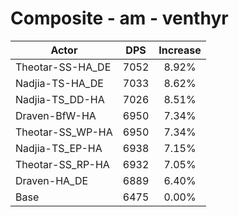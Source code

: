 # Composite - am - venthyr
| Actor | DPS | Increase |
|---|:---:|:---:|
|Theotar-SS-HA_DE|7052|8.92%|
|Nadjia-TS-HA_DE|7033|8.62%|
|Nadjia-TS_DD-HA|7026|8.51%|
|Draven-BfW-HA|6950|7.34%|
|Theotar-SS_WP-HA|6950|7.34%|
|Nadjia-TS_EP-HA|6938|7.15%|
|Theotar-SS_RP-HA|6932|7.05%|
|Draven-HA_DE|6889|6.40%|
|Base|6475|0.00%|

